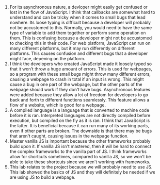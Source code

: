 1. For its asynchronous nature, a devloper might easily get confused or lost in the flow of JavaScript. I think that callbacks are somewhat hard to understand and can be tricky when it comes to small bugs that lead nowhere. Its loose typing is difficult because a developer will probably not be accustomed to this. Normally, you would need to have the same type of variable to add them together or perform some operation on them. This is confusing because a developer might not be accustomed to checking this in their code. For web platform, JavaScript can run on many different platforms, but it may run differently on different platforms. This causes confusion and different bugs that a developer might face, depening on the platform.
2. I think the developers who created JavaScript made it loosely typed so that it won't throw a huge amount of errors. This is used for webpages, so a program with these small bugs might throw many different errors, causing a webpage to crash in total if an input is wrong. This might cause a bug in one part of the webpage, but the other parts of the webpage should work if they don't have bugs. Asynchronous features were added because they allow a lot of freedom for developers to go back and forth to different functions seamlessly. This feature allows a flow of a website, which is good for a webpage.
3. A compiled language is a language that is converted to machine code before it is ran. Interpreted languages are not directly compiled before execution, but compiled on the fly as it is ran. I think that JavaScript is the latter. It is beneficial because it can run many of its working parts, even if other parts are broken. The downside is that there may be bugs that aren't caught, causing issues in the webpage function.
4. Master vanilla JS is important because the other frameworks probably build upon it. If vanilla JS isn't mastered, then it will be hard to connect the complex frameworks to the vanilla part of JS. I think frameworks allow for shortcuts sometimes, compared to vanilla JS, so we won't be able to take these shortcuts since we aren't working with frameworks.
5. This lab relates to the project because we will probably need to use JS. This lab showed the basics of JS and they will definitely be needed if we are using JS to build a webpage.